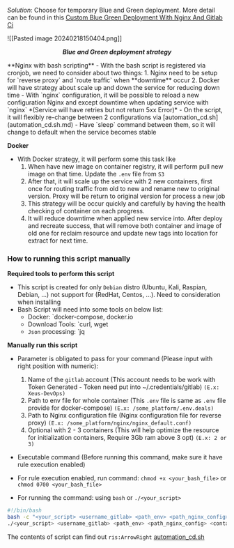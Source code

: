*Solution*: Choose for temporary Blue and Green deployment. More detail can be found in this [ Custom Blue Green Deployment With Nginx And Gitlab Ci](https://www.kimsereylam.com/gitlab/nginx/dotnetcore/ubuntu/2019/01/04/custom-blue-green-deployment-with-nginx-and-gitlab-ci.html)

![[Pasted image 20240218150404.png]]
<div align="center">
    <strong><em><p style="text-align: center;">Blue and Green deployment strategy</p></em></strong>
</div>
**Nginx with bash scripting**
- With the bash script is registered via cronjob, we need to consider about two things:
	1. Nginx need to be setup for `reverse proxy` and `route traffic` when **downtime** occur 
	2. Docker will have strategy about scale up and down the service for reducing down time
- With `nginx` configuration, it will be possible to reload a new configuration Nginx and except downtime when updating service with `nginx` *(Service will have retries but not return 5xx Error)*
- On the script, it will flexibly re-change between 2 configurations via [automation_cd.sh](automation_cd.sh.md)
- Have `sleep` command between them, so it will change to default when the service becomes stable

**Docker**
- With Docker strategy, it will perform some this task like
	1. When have new image on container registry, it will perform pull new image on that time. Update the `.env` file from `S3`           
	2. After that, it will scale up the service with 2 new containers, first once for routing traffic from old to new and rename new to original version. Proxy will be return to original version for process a new job
	3. This strategy will be occur quickly and carefully by having the health checking of container on each progress.
	4. It will reduce downtime when applied new service into. After deploy and recreate success, that will remove both container and image of old one for reclaim resource and update new tags into location for extract for next time.

### How to running this script manually

**Required tools to perform this script**
- This script is created for only `Debian` distro (Ubuntu, Kali, Raspian, Debian, ...) not support for (RedHat, Centos, ...). Need to consideration when installing
- Bash Script will need into some tools on below list: 
	- Docker: `docker-compose, docker.io 
	- Download Tools: `curl, wget 
	- `Json` processing: `jq

**Manually run this script**
- Parameter is obligated to pass for your command (Please input with right position with numeric):
	1. Name of the `gitlab` account (This account needs to be work with Token Generated - Token need put into ~/.credentials/gitlab) `(E.x: Xeus-DevOps)`
	2. Path to env file for whole container (This `.env` file is same as `.env` file provide for docker-compose) `(E.x: /some_platform/.env.deals)` 
	3. Path to Nginx configuration file (Nginx configuration file for reverse proxy) `(E.x: /some_platform/nginx/nginx_default.conf)` 
	4. Optional with 2 - 3 containers (This will help optimize the resource for initialization containers, Require 3Gb ram above 3 opt) `(E.x: 2 or 3)`

- Executable command (Before running this command, make sure it have rule execution enabled) 
- For rule execution enabled, run command: `chmod +x <your_bash_file>` or `chmod 0700 <your_bash_file>` 
- For running the command: using `bash` or `./<your_script>`

```bash
#!/bin/bash
bash -c "<your_script> <username_gitlab> <path_env> <path_nginx_config> <containers_numberic>" # Opt 1 
./<your_script> <username_gitlab> <path_env> <path_nginx_config> <containers_numberic> # Opt 2
```

The contents of script can find out `ris:ArrowRight` [automation_cd.sh](automation_cd.sh.md)

